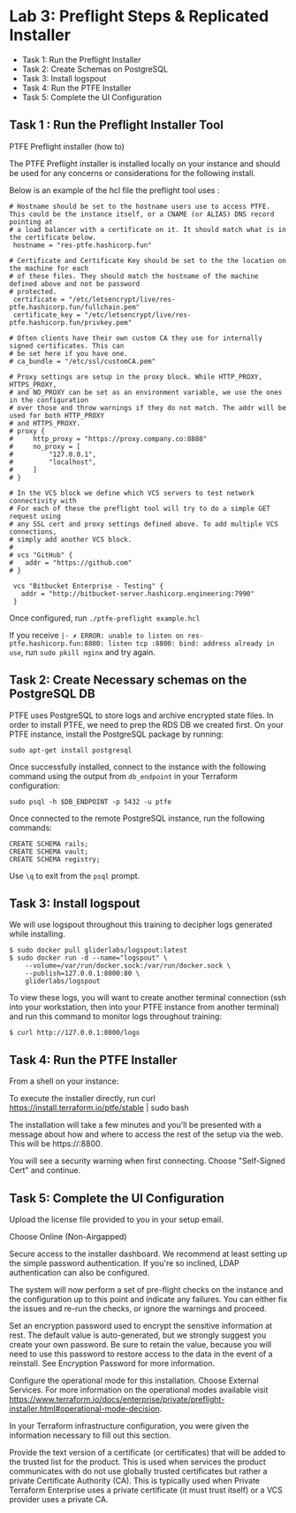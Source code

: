 # Lab 3: Preflight Steps & Replicated Installer

- Task 1: Run the Preflight Installer
- Task 2: Create Schemas on PostgreSQL
- Task 3: Install logspout
- Task 4: Run the PTFE Installer
- Task 5: Complete the UI Configuration

## Task 1 : Run the Preflight Installer Tool
PTFE Preflight installer (how to)

The PTFE Preflight installer is installed locally on your instance and should be used for any concerns or considerations for the following install.

Below is an example of the hcl file the preflight tool uses :

```shell
# Hostname should be set to the hostname users use to access PTFE. This could be the instance itself, or a CNAME (or ALIAS) DNS record pointing at
# a load balancer with a certificate on it. It should match what is in the certificate below.
 hostname = "res-ptfe.hashicorp.fun"

# Certificate and Certificate Key should be set to the the location on the machine for each
# of these files. They should match the hostname of the machine defined above and not be password
# protected.
 certificate = "/etc/letsencrypt/live/res-ptfe.hashicorp.fun/fullchain.pem"
 certificate_key = "/etc/letsencrypt/live/res-ptfe.hashicorp.fun/privkey.pem"

# Often clients have their own custom CA they use for internally signed certificates. This can
# be set here if you have one.
# ca_bundle = "/etc/ssl/customCA.pem"

# Proxy settings are setup in the proxy block. While HTTP_PROXY, HTTPS_PROXY,
# and NO_PROXY can be set as an environment variable, we use the ones in the configuration
# over those and throw warnings if they do not match. The addr will be used for both HTTP_PROXY
# and HTTPS_PROXY.
# proxy {
#     http_proxy = "https://proxy.company.co:8888"
#     no_proxy = [
#         "127.0.0.1",
#         "localhost",
#     ]
# }

# In the VCS block we define which VCS servers to test network connectivity with
# For each of these the preflight tool will try to do a simple GET request using
# any SSL cert and proxy settings defined above. To add multiple VCS connections,
# simply add another VCS block.
#
# vcs "GitHub" {
#   addr = "https://github.com"
# }

 vcs "Bitbucket Enterprise - Testing" {
   addr = "http://bitbucket-server.hashicorp.engineering:7990"
 }
 ```

 Once configured, run `./ptfe-preflight example.hcl`

 If you receive `|- ✗ ERROR: unable to listen on res-ptfe.hashicorp.fun:8800: listen tcp :8800: bind: address already in use`, run `sudo pkill nginx` and try again.

## Task 2: Create Necessary schemas on the PostgreSQL DB

PTFE uses PostgreSQL to store logs and archive encrypted state files. In order to install PTFE, we need to prep the RDS DB we created first. On your PTFE instance, install the PostgreSQL package by running:

```shell
sudo apt-get install postgresql
```

Once successfully installed, connect to the instance with the following command using the output from `db_endpoint` in your Terraform configuration:

```
sudo psql -h $DB_ENDPOINT -p 5432 -u ptfe
```

Once connected to the remote PostgreSQL instance, run the following commands:

```
CREATE SCHEMA rails;
CREATE SCHEMA vault;
CREATE SCHEMA registry;
```

Use `\q` to exit from the `psql` prompt.

## Task 3: Install logspout

We will use logspout throughout this training to decipher logs generated while installing.

```shell
$ sudo docker pull gliderlabs/logspout:latest
$ sudo docker run -d --name="logspout" \
	--volume=/var/run/docker.sock:/var/run/docker.sock \
	--publish=127.0.0.1:8000:80 \
	gliderlabs/logspout
```

To view these logs, you will want to create another terminal connection (ssh into your workstation, then into your PTFE instance from another terminal) and run this command to monitor logs throughout training:

```
$ curl http://127.0.0.1:8000/logs
```

## Task 4: Run the PTFE Installer

From a shell on your instance:

To execute the installer directly, run curl https://install.terraform.io/ptfe/stable | sudo bash

The installation will take a few minutes and you'll be presented with a message about how and where to access the rest of the setup via the web. This will be https://<TFE HOSTNAME>:8800.

You will see a security warning when first connecting. Choose "Self-Signed Cert" and continue.

## Task 5: Complete the UI Configuration

Upload the license file provided to you in your setup email.

Choose Online (Non-Airgapped)

Secure access to the installer dashboard. We recommend at least setting up the simple password authentication. If you're so inclined, LDAP authentication can also be configured.

The system will now perform a set of pre-flight checks on the instance and the configuration up to this point and indicate any failures. You can either fix the issues and re-run the checks, or ignore the warnings and proceed.

Set an encryption password used to encrypt the sensitive information at rest. The default value is auto-generated, but we strongly suggest you create your own password. Be sure to retain the value, because you will need to use this password to restore access to the data in the event of a reinstall. See Encryption Password for more information.

Configure the operational mode for this installation. Choose External Services. For more information on the operational modes available visit https://www.terraform.io/docs/enterprise/private/preflight-installer.html#operational-mode-decision.

In your Terraform infrastructure configuration, you were given the information necessary to fill out this section.

Provide the text version of a certificate (or certificates) that will be added to the trusted list for the product. This is used when services the product communicates with do not use globally trusted certificates but rather a private Certificate Authority (CA). This is typically used when Private Terraform Enterprise uses a private certificate (it must trust itself) or a VCS provider uses a private CA.
